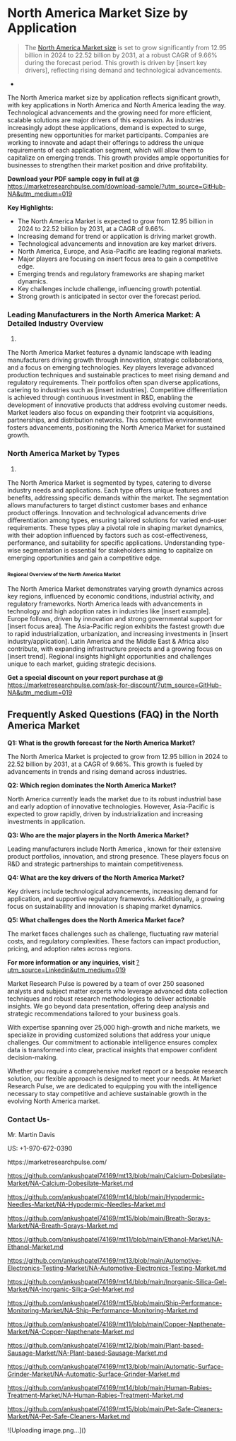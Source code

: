 <h1>North America  Market&nbsp;Size by Application</h1><blockquote><p>The <a href="https://marketresearchpulse.com/download-sample/?utm_source=GitHub-NA&amp;utm_medium=019">North America  Market size</a> is set to grow significantly from 12.95 billion in 2024 to 22.52 billion by 2031, at a robust CAGR of 9.66% during the forecast period. This growth is driven by [insert key drivers], reflecting rising demand and technological advancements.</p></blockquote><ul><li></li></ul><p>The North America  market size by application reflects significant growth, with key applications in North America  and North America  leading the way. Technological advancements and the growing need for more efficient, scalable solutions are major drivers of this expansion. As industries increasingly adopt these applications, demand is expected to surge, presenting new opportunities for market participants. Companies are working to innovate and adapt their offerings to address the unique requirements of each application segment, which will allow them to capitalize on emerging trends. This growth provides ample opportunities for businesses to strengthen their market position and drive profitability.</p><p><strong>Download your PDF sample copy in full at @ </strong><a href="https://marketresearchpulse.com/download-sample/?utm_source=GitHub-NA&amp;utm_medium=019">https://marketresearchpulse.com/download-sample/?utm_source=GitHub-NA&amp;utm_medium=019</a></p><p><strong>Key Highlights: </strong></p><ul><li>The North America  Market is expected to grow from 12.95 billion in 2024 to 22.52 billion by 2031, at a CAGR of 9.66%.</li><li>Increasing demand for trend or application is driving market growth.</li><li>Technological advancements and innovation are key market drivers.</li><li>North America, Europe, and Asia-Pacific are leading regional markets.</li><li>Major players are focusing on insert focus area to gain a competitive edge.</li><li>Emerging trends and regulatory frameworks are shaping market dynamics.</li><li>Key challenges include challenge, influencing growth potential.</li><li>Strong growth is anticipated in sector over the forecast period.</li></ul><h3>Leading Manufacturers in the North America  Market: A Detailed Industry Overview</h3><ol><li></li></ol><div class="flex max-w-full flex-col flex-grow"><div class="min-h-8 text-message flex w-full flex-col items-end gap-2 whitespace-normal break-words [.text-message+&amp;]:mt-5" dir="auto" data-message-author-role="assistant" data-message-id="fd8432e4-4910-450d-b182-61b7bfb0a01f" data-message-model-slug="gpt-4o"><div class="flex w-full flex-col gap-1 empty:hidden first:pt-[3px]"><div class="markdown prose w-full break-words dark:prose-invert light"><p>The North America  Market features a dynamic landscape with leading manufacturers driving growth through innovation, strategic collaborations, and a focus on emerging technologies. Key players leverage advanced production techniques and sustainable practices to meet rising demand and regulatory requirements. Their portfolios often span diverse applications, catering to industries such as [insert industries]. Competitive differentiation is achieved through continuous investment in R&amp;D, enabling the development of innovative products that address evolving customer needs. Market leaders also focus on expanding their footprint via acquisitions, partnerships, and distribution networks. This competitive environment fosters advancements, positioning the North America  Market for sustained growth.</p></div></div></div></div><h3>North America  Market by Types</h3><ol><li></li></ol><div class="flex max-w-full flex-col flex-grow"><div class="min-h-8 text-message flex w-full flex-col items-end gap-2 whitespace-normal break-words [.text-message+&amp;]:mt-5" dir="auto" data-message-author-role="assistant" data-message-id="084470be-0bb7-4664-bddf-5156b4f41249" data-message-model-slug="gpt-4o-mini"><div class="flex w-full flex-col gap-1 empty:hidden first:pt-[3px]"><div class="markdown prose w-full break-words dark:prose-invert light"><p>The North America  Market is segmented by types, catering to diverse industry needs and applications. Each type offers unique features and benefits, addressing specific demands within the market. The segmentation allows manufacturers to target distinct customer bases and enhance product offerings. Innovation and technological advancements drive differentiation among types, ensuring tailored solutions for varied end-user requirements. These types play a pivotal role in shaping market dynamics, with their adoption influenced by factors such as cost-effectiveness, performance, and suitability for specific applications. Understanding type-wise segmentation is essential for stakeholders aiming to capitalize on emerging opportunities and gain a competitive edge.</p></div></div></div></div><h3><span style="font-size: 11px;">Regional Overview of the North America  Market</span></h3><div class="flex max-w-full flex-col flex-grow"><div class="min-h-8 text-message flex w-full flex-col items-end gap-2 whitespace-normal break-words [.text-message+&amp;]:mt-5" dir="auto" data-message-author-role="assistant" data-message-id="e9038762-ce64-4e30-91c9-9bd413514231" data-message-model-slug="gpt-4o-mini"><div class="flex w-full flex-col gap-1 empty:hidden first:pt-[3px]"><div class="markdown prose w-full break-words dark:prose-invert light"><p>The North America  Market demonstrates varying growth dynamics across key regions, influenced by economic conditions, industrial activity, and regulatory frameworks. North America leads with advancements in technology and high adoption rates in industries like [insert example]. Europe follows, driven by innovation and strong governmental support for [insert focus area]. The Asia-Pacific region exhibits the fastest growth due to rapid industrialization, urbanization, and increasing investments in [insert industry/application]. Latin America and the Middle East &amp; Africa also contribute, with expanding infrastructure projects and a growing focus on [insert trend]. Regional insights highlight opportunities and challenges unique to each market, guiding strategic decisions.</p></div></div></div></div><p><strong>Get a special discount on your report purchase at @ </strong><a href="https://marketresearchpulse.com/ask-for-discount/?utm_source=GitHub-NA&amp;utm_medium=019">https://marketresearchpulse.com/ask-for-discount/?utm_source=GitHub-NA&amp;utm_medium=019</a></p><h2>Frequently Asked Questions (FAQ) in the North America  Market</h2><p><strong>Q1: What is the growth forecast for the North America  Market?</strong></p><p>The North America  Market is projected to grow from 12.95 billion in 2024 to 22.52 billion by 2031, at a CAGR of 9.66%. This growth is fueled by advancements in trends and rising demand across industries.</p><p><strong>Q2: Which region dominates the North America  Market?</strong></p><p>North America currently leads the market due to its robust industrial base and early adoption of innovative technologies. However, Asia-Pacific is expected to grow rapidly, driven by industrialization and increasing investments in application.</p><p><strong>Q3: Who are the major players in the North America  Market?</strong></p><p>Leading manufacturers include North America , known for their extensive product portfolios, innovation, and strong presence. These players focus on R&amp;D and strategic partnerships to maintain competitiveness.</p><p><strong>Q4: What are the key drivers of the North America  Market?</strong></p><p>Key drivers include technological advancements, increasing demand for application, and supportive regulatory frameworks. Additionally, a growing focus on sustainability and innovation is shaping market dynamics.</p><p><strong>Q5: What challenges does the North America  Market face?</strong></p><p>The market faces challenges such as challenge, fluctuating raw material costs, and regulatory complexities. These factors can impact production, pricing, and adoption rates across regions.</p><p><strong>For more information or any inquiries, visit&nbsp;</strong><a href="?utm_source=Linkedin&utm_medium=019">?utm_source=Linkedin&utm_medium=019</a></p><p>Market Research Pulse is powered by a team of over 250 seasoned analysts and subject matter experts who leverage advanced data collection techniques and robust research methodologies to deliver actionable insights. We go beyond data presentation, offering deep analysis and strategic recommendations tailored to your business goals.</p><p>With expertise spanning over 25,000 high-growth and niche markets, we specialize in providing customized solutions that address your unique challenges. Our commitment to actionable intelligence ensures complex data is transformed into clear, practical insights that empower confident decision-making.</p><p>Whether you require a comprehensive market report or a bespoke research solution, our flexible approach is designed to meet your needs. At Market Research Pulse, we are dedicated to equipping you with the intelligence necessary to stay competitive and achieve sustainable growth in the evolving North America  market.</p><h3><strong>Contact Us-</strong></h3><p>Mr. Martin Davis</p><p>US: +1-970-672-0390</p><p>https://marketresearchpulse.com/</p><p><a href="https://github.com/ankushpatel74169/mt13/blob/main/Calcium-Dobesilate-Market/NA-Calcium-Dobesilate-Market.md">https://github.com/ankushpatel74169/mt13/blob/main/Calcium-Dobesilate-Market/NA-Calcium-Dobesilate-Market.md</a></p><p><a href="https://github.com/ankushpatel74169/mt14/blob/main/Hypodermic-Needles-Market/NA-Hypodermic-Needles-Market.md">https://github.com/ankushpatel74169/mt14/blob/main/Hypodermic-Needles-Market/NA-Hypodermic-Needles-Market.md</a></p><p><a href="https://github.com/ankushpatel74169/mt15/blob/main/Breath-Sprays-Market/NA-Breath-Sprays-Market.md">https://github.com/ankushpatel74169/mt15/blob/main/Breath-Sprays-Market/NA-Breath-Sprays-Market.md</a></p><p><a href="https://github.com/ankushpatel74169/mt11/blob/main/Ethanol-Market/NA-Ethanol-Market.md">https://github.com/ankushpatel74169/mt11/blob/main/Ethanol-Market/NA-Ethanol-Market.md</a></p><p><a href="https://github.com/ankushpatel74169/mt13/blob/main/Automotive-Electronics-Testing-Market/NA-Automotive-Electronics-Testing-Market.md">https://github.com/ankushpatel74169/mt13/blob/main/Automotive-Electronics-Testing-Market/NA-Automotive-Electronics-Testing-Market.md</a></p><p><a href="https://github.com/ankushpatel74169/mt14/blob/main/Inorganic-Silica-Gel-Market/NA-Inorganic-Silica-Gel-Market.md">https://github.com/ankushpatel74169/mt14/blob/main/Inorganic-Silica-Gel-Market/NA-Inorganic-Silica-Gel-Market.md</a></p><p><a href="https://github.com/ankushpatel74169/mt15/blob/main/Ship-Performance-Monitoring-Market/NA-Ship-Performance-Monitoring-Market.md">https://github.com/ankushpatel74169/mt15/blob/main/Ship-Performance-Monitoring-Market/NA-Ship-Performance-Monitoring-Market.md</a></p><p><a href="https://github.com/ankushpatel74169/mt11/blob/main/Copper-Napthenate-Market/NA-Copper-Napthenate-Market.md">https://github.com/ankushpatel74169/mt11/blob/main/Copper-Napthenate-Market/NA-Copper-Napthenate-Market.md</a></p><p><a href="https://github.com/ankushpatel74169/mt12/blob/main/Plant-based-Sausage-Market/NA-Plant-based-Sausage-Market.md">https://github.com/ankushpatel74169/mt12/blob/main/Plant-based-Sausage-Market/NA-Plant-based-Sausage-Market.md</a></p><p><a href="https://github.com/ankushpatel74169/mt13/blob/main/Automatic-Surface-Grinder-Market/NA-Automatic-Surface-Grinder-Market.md">https://github.com/ankushpatel74169/mt13/blob/main/Automatic-Surface-Grinder-Market/NA-Automatic-Surface-Grinder-Market.md</a></p><p><a href="https://github.com/ankushpatel74169/mt14/blob/main/Human-Rabies-Treatment-Market/NA-Human-Rabies-Treatment-Market.md">https://github.com/ankushpatel74169/mt14/blob/main/Human-Rabies-Treatment-Market/NA-Human-Rabies-Treatment-Market.md</a></p><p><a href="https://github.com/ankushpatel74169/mt15/blob/main/Pet-Safe-Cleaners-Market/NA-Pet-Safe-Cleaners-Market.md">https://github.com/ankushpatel74169/mt15/blob/main/Pet-Safe-Cleaners-Market/NA-Pet-Safe-Cleaners-Market.md</a></p>
![Uploading image.png…]()
